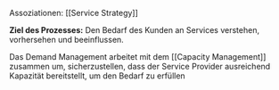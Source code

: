 Assoziationen: [[Service Strategy]]

**Ziel des Prozesses:**
Den Bedarf des Kunden an Services verstehen, vorhersehen und beeinflussen.

Das Demand Management arbeitet mit dem [[Capacity Management]] zusammen um, sicherzustellen, dass der Service Provider ausreichend Kapazität bereitstellt, um den Bedarf zu erfüllen